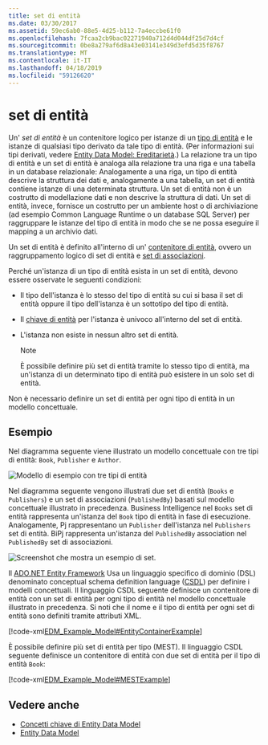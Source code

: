 ```yaml
---
title: set di entità
ms.date: 03/30/2017
ms.assetid: 59ec6ab0-88e5-4d25-b112-7a4eccbe61f0
ms.openlocfilehash: 7fcaa2cb9bac02271940a712d4d044df25d7d4cf
ms.sourcegitcommit: 0be8a279af6d8a43e03141e349d3efd5d35f8767
ms.translationtype: MT
ms.contentlocale: it-IT
ms.lasthandoff: 04/18/2019
ms.locfileid: "59126620"
---
```

# <a name="entity-set"></a>set di entità
Un' *set di entità* è un contenitore logico per istanze di un [tipo di entità](../../../../docs/framework/data/adonet/entity-type.md) e le istanze di qualsiasi tipo derivato da tale tipo di entità. (Per informazioni sui tipi derivati, vedere [Entity Data Model: Ereditarietà](../../../../docs/framework/data/adonet/entity-data-model-inheritance.md).) La relazione tra un tipo di entità e un set di entità è analoga alla relazione tra una riga e una tabella in un database relazionale: Analogamente a una riga, un tipo di entità descrive la struttura dei dati e, analogamente a una tabella, un set di entità contiene istanze di una determinata struttura. Un set di entità non è un costrutto di modellazione dati e non descrive la struttura di dati. Un set di entità, invece, fornisce un costrutto per un ambiente host o di archiviazione (ad esempio Common Language Runtime o un database SQL Server) per raggruppare le istanze del tipo di entità in modo che se ne possa eseguire il mapping a un archivio dati.  
  
 Un set di entità è definito all'interno di un' [contenitore di entità](../../../../docs/framework/data/adonet/entity-container.md), ovvero un raggruppamento logico di set di entità e [set di associazioni](../../../../docs/framework/data/adonet/association-set.md).  
  
 Perché un'istanza di un tipo di entità esista in un set di entità, devono essere osservate le seguenti condizioni:  
  
-   Il tipo dell'istanza è lo stesso del tipo di entità su cui si basa il set di entità oppure il tipo dell'istanza è un sottotipo del tipo di entità.  
  
-   Il [chiave di entità](../../../../docs/framework/data/adonet/entity-key.md) per l'istanza è univoco all'interno del set di entità.  
  
-   L'istanza non esiste in nessun altro set di entità.  
  
    > [!NOTE]
    >  È possibile definire più set di entità tramite lo stesso tipo di entità, ma un'istanza di un determinato tipo di entità può esistere in un solo set di entità.  
  
 Non è necessario definire un set di entità per ogni tipo di entità in un modello concettuale.  
  
## <a name="example"></a>Esempio  
 Nel diagramma seguente viene illustrato un modello concettuale con tre tipi di entità: `Book`, `Publisher` e `Author`.  
  
 ![Modello di esempio con tre tipi di entità](./media/entity-set/example-model-three-entity-types.gif)  
  
 Nel diagramma seguente vengono illustrati due set di entità (`Books` e `Publishers`) e un set di associazioni (`PublishedBy`) basati sul modello concettuale illustrato in precedenza. Business Intelligence nel `Books` set di entità rappresenta un'istanza del `Book` tipo di entità in fase di esecuzione. Analogamente, Pj rappresentano un `Publisher` dell'istanza nel `Publishers` set di entità. BiPj rappresenta un'istanza del `PublishedBy` association nel `PublishedBy` set di associazioni.  
  
 ![Screenshot che mostra un esempio di set.](./media/entity-set/sets-example-association.gif)  
  
 Il [ADO.NET Entity Framework](../../../../docs/framework/data/adonet/ef/index.md) Usa un linguaggio specifico di dominio (DSL) denominato conceptual schema definition language ([CSDL](../../../../docs/framework/data/adonet/ef/language-reference/csdl-specification.md)) per definire i modelli concettuali. Il linguaggio CSDL seguente definisce un contenitore di entità con un set di entità per ogni tipo di entità nel modello concettuale illustrato in precedenza. Si noti che il nome e il tipo di entità per ogni set di entità sono definiti tramite attributi XML.  
  
 [!code-xml[EDM_Example_Model#EntityContainerExample](../../../../samples/snippets/xml/VS_Snippets_Data/edm_example_model/xml/books.edmx#entitycontainerexample)]  
  
 È possibile definire più set di entità per tipo (MEST). Il linguaggio CSDL seguente definisce un contenitore di entità con due set di entità per il tipo di entità `Book`:  
  
 [!code-xml[EDM_Example_Model#MESTExample](../../../../samples/snippets/xml/VS_Snippets_Data/edm_example_model/xml/books2.edmx#mestexample)]  
  
## <a name="see-also"></a>Vedere anche

- [Concetti chiave di Entity Data Model](../../../../docs/framework/data/adonet/entity-data-model-key-concepts.md)
- [Entity Data Model](../../../../docs/framework/data/adonet/entity-data-model.md)

